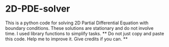 # 2D-PDE-solver
This is a python code for solving 2D Partial Differential Equation with boundary conditions.
These solutions are stationary and do not involve time. I used library functions to simplify tasks.
** Do not just copy and paste this code. Help me to improve it. Give credits if you can. **
